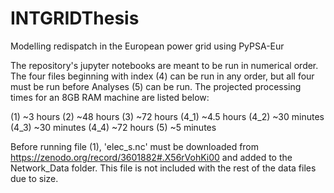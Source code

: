 # INTGRIDThesis
Modelling redispatch in the European power grid using PyPSA-Eur

The repository's jupyter notebooks are meant to be run in numerical order. The four files beginning with index (4) can be run in any order, but all four must be run before Analyses (5) can be run. The projected processing times for an 8GB RAM machine are listed below:

(1) ~3 hours
(2) ~48 hours
(3) ~72 hours
(4_1) ~4.5 hours
(4_2) ~30 minutes
(4_3) ~30 minutes
(4_4) ~72 hours
(5) ~5 minutes

Before running file (1), 'elec_s.nc' must be downloaded from https://zenodo.org/record/3601882#.X56rVohKi00 and added to the Network_Data folder. This file is not included with the rest of the data files due to size. 